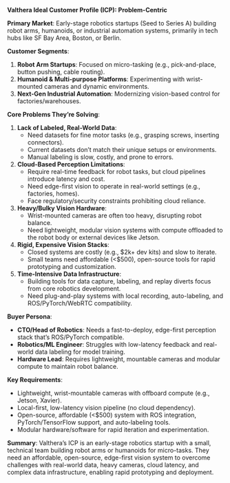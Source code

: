 **Valthera Ideal Customer Profile (ICP): Problem-Centric**

**Primary Market**: Early-stage robotics startups (Seed to Series A) building robot arms, humanoids, or industrial automation systems, primarily in tech hubs like SF Bay Area, Boston, or Berlin.

**Customer Segments**:
1. **Robot Arm Startups**: Focused on micro-tasking (e.g., pick-and-place, button pushing, cable routing).
2. **Humanoid & Multi-purpose Platforms**: Experimenting with wrist-mounted cameras and dynamic environments.
3. **Next-Gen Industrial Automation**: Modernizing vision-based control for factories/warehouses.

**Core Problems They’re Solving**:
1. **Lack of Labeled, Real-World Data**:
   - Need datasets for fine motor tasks (e.g., grasping screws, inserting connectors).
   - Current datasets don’t match their unique setups or environments.
   - Manual labeling is slow, costly, and prone to errors.
2. **Cloud-Based Perception Limitations**:
   - Require real-time feedback for robot tasks, but cloud pipelines introduce latency and cost.
   - Need edge-first vision to operate in real-world settings (e.g., factories, homes).
   - Face regulatory/security constraints prohibiting cloud reliance.
3. **Heavy/Bulky Vision Hardware**:
   - Wrist-mounted cameras are often too heavy, disrupting robot balance.
   - Need lightweight, modular vision systems with compute offloaded to the robot body or external devices like Jetson.
4. **Rigid, Expensive Vision Stacks**:
   - Closed systems are costly (e.g., $2k+ dev kits) and slow to iterate.
   - Small teams need affordable (<$500), open-source tools for rapid prototyping and customization.
5. **Time-Intensive Data Infrastructure**:
   - Building tools for data capture, labeling, and replay diverts focus from core robotics development.
   - Need plug-and-play systems with local recording, auto-labeling, and ROS/PyTorch/WebRTC compatibility.

**Buyer Persona**:
- **CTO/Head of Robotics**: Needs a fast-to-deploy, edge-first perception stack that’s ROS/PyTorch compatible.
- **Robotics/ML Engineer**: Struggles with low-latency feedback and real-world data labeling for model training.
- **Hardware Lead**: Requires lightweight, mountable cameras and modular compute to maintain robot balance.

**Key Requirements**:
- Lightweight, wrist-mountable cameras with offboard compute (e.g., Jetson, Xavier).
- Local-first, low-latency vision pipeline (no cloud dependency).
- Open-source, affordable (<$500) system with ROS integration, PyTorch/TensorFlow support, and auto-labeling tools.
- Modular hardware/software for rapid iteration and experimentation.

**Summary**: Valthera’s ICP is an early-stage robotics startup with a small, technical team building robot arms or humanoids for micro-tasks. They need an affordable, open-source, edge-first vision system to overcome challenges with real-world data, heavy cameras, cloud latency, and complex data infrastructure, enabling rapid prototyping and deployment.